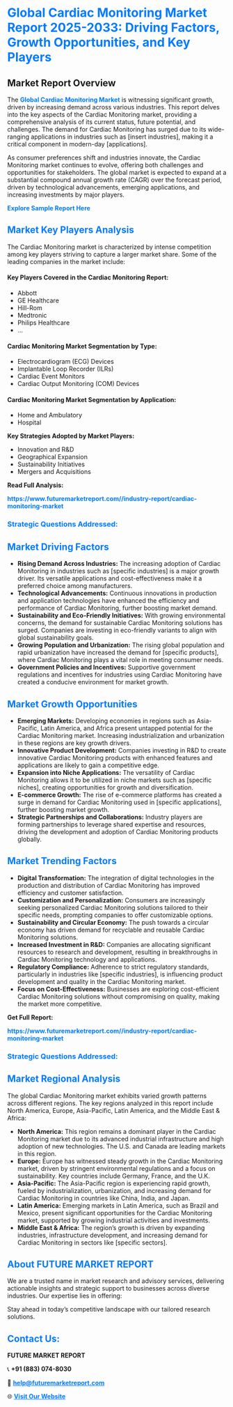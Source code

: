 <h1 style="color: #007BFF;">Global Cardiac Monitoring Market Report 2025-2033: Driving Factors, Growth Opportunities, and Key Players</h1>

<section id="overview">
<h2>Market Report Overview</h2>
<p>The <a href="https://www.futuremarketreport.com//industry-report/cardiac-monitoring-market" style="color: #007BFF; text-decoration: none;"><strong>Global Cardiac Monitoring Market</strong></a> is witnessing significant growth, driven by increasing demand across various industries. This report delves into the key aspects of the Cardiac Monitoring market, providing a comprehensive analysis of its current status, future potential, and challenges. The demand for Cardiac Monitoring has surged due to its wide-ranging applications in industries such as [insert industries], making it a critical component in modern-day [applications].</p>
<p>As consumer preferences shift and industries innovate, the Cardiac Monitoring market continues to evolve, offering both challenges and opportunities for stakeholders. The global market is expected to expand at a substantial compound annual growth rate (CAGR) over the forecast period, driven by technological advancements, emerging applications, and increasing investments by major players.</p>
</section>

<section id="overview">
<p><a href="https://www.futuremarketreport.com//request-sample/reportId=64107" style="color: #007BFF; text-decoration: none;"><strong>Explore Sample Report Here</strong></a></p>
</section>

<section id="key-players">
<h2 style="color: #007BFF;">Market Key Players Analysis</h2>
<p>The Cardiac Monitoring market is characterized by intense competition among key players striving to capture a larger market share. Some of the leading companies in the market include:</p>
<h4>Key Players Covered in the Cardiac Monitoring Report:</h4>
<ul><li>Abbott</li><li>GE Healthcare</li><li>Hill-Rom</li><li>Medtronic</li><li>Philips Healthcare</li><li>...</li></ul>
<h4>Cardiac Monitoring Market Segmentation by Type:</h4>
<ul><li>Electrocardiogram (ECG) Devices</li><li>Implantable Loop Recorder (ILRs)</li><li>Cardiac Event Monitors</li><li>Cardiac Output Monitoring (COM) Devices</li></ul>

<h4>Cardiac Monitoring Market Segmentation by Application:</h4>
<ul><li>Home and Ambulatory</li><li>Hospital</li></ul>
<p><strong>Key Strategies Adopted by Market Players:</strong></p>
<ul>
<li>Innovation and R&D</li>
<li>Geographical Expansion</li>
<li>Sustainability Initiatives</li>
<li>Mergers and Acquisitions</li>
</ul>
</section>

<section>
<p><strong>Read Full Analysis: </strong></p><a href="https://www.futuremarketreport.com//industry-report/cardiac-monitoring-market" style="color: #007BFF; text-decoration: none;"><strong>https://www.futuremarketreport.com//industry-report/cardiac-monitoring-market</strong></a>
<h3 style="color: #007BFF;">Strategic Questions Addressed:</h3>
</section>

<section id="driving-factors">
<h2 style="color: #007BFF;">Market Driving Factors</h2>
<ul>
<li><strong>Rising Demand Across Industries:</strong> The increasing adoption of Cardiac Monitoring in industries such as [specific industries] is a major growth driver. Its versatile applications and cost-effectiveness make it a preferred choice among manufacturers.</li>
<li><strong>Technological Advancements:</strong> Continuous innovations in production and application technologies have enhanced the efficiency and performance of Cardiac Monitoring, further boosting market demand.</li>
<li><strong>Sustainability and Eco-Friendly Initiatives:</strong> With growing environmental concerns, the demand for sustainable Cardiac Monitoring solutions has surged. Companies are investing in eco-friendly variants to align with global sustainability goals.</li>
<li><strong>Growing Population and Urbanization:</strong> The rising global population and rapid urbanization have increased the demand for [specific products], where Cardiac Monitoring plays a vital role in meeting consumer needs.</li>
<li><strong>Government Policies and Incentives:</strong> Supportive government regulations and incentives for industries using Cardiac Monitoring have created a conducive environment for market growth.</li>
</ul>
</section>

<section id="growth-opportunities">
<h2 style="color: #007BFF;">Market Growth Opportunities</h2>
<ul>
<li><strong>Emerging Markets:</strong> Developing economies in regions such as Asia-Pacific, Latin America, and Africa present untapped potential for the Cardiac Monitoring market. Increasing industrialization and urbanization in these regions are key growth drivers.</li>
<li><strong>Innovative Product Development:</strong> Companies investing in R&D to create innovative Cardiac Monitoring products with enhanced features and applications are likely to gain a competitive edge.</li>
<li><strong>Expansion into Niche Applications:</strong> The versatility of Cardiac Monitoring allows it to be utilized in niche markets such as [specific niches], creating opportunities for growth and diversification.</li>
<li><strong>E-commerce Growth:</strong> The rise of e-commerce platforms has created a surge in demand for Cardiac Monitoring used in [specific applications], further boosting market growth.</li>
<li><strong>Strategic Partnerships and Collaborations:</strong> Industry players are forming partnerships to leverage shared expertise and resources, driving the development and adoption of Cardiac Monitoring products globally.</li>
</ul>
</section>

<section id="trending-factors">
<h2 style="color: #007BFF;">Market Trending Factors</h2>
<ul>
<li><strong>Digital Transformation:</strong> The integration of digital technologies in the production and distribution of Cardiac Monitoring has improved efficiency and customer satisfaction.</li>
<li><strong>Customization and Personalization:</strong> Consumers are increasingly seeking personalized Cardiac Monitoring solutions tailored to their specific needs, prompting companies to offer customizable options.</li>
<li><strong>Sustainability and Circular Economy:</strong> The push towards a circular economy has driven demand for recyclable and reusable Cardiac Monitoring solutions.</li>
<li><strong>Increased Investment in R&D:</strong> Companies are allocating significant resources to research and development, resulting in breakthroughs in Cardiac Monitoring technology and applications.</li>
<li><strong>Regulatory Compliance:</strong> Adherence to strict regulatory standards, particularly in industries like [specific industries], is influencing product development and quality in the Cardiac Monitoring market.</li>
<li><strong>Focus on Cost-Effectiveness:</strong> Businesses are exploring cost-efficient Cardiac Monitoring solutions without compromising on quality, making the market more competitive.</li>
</ul>
</section>

<section>
<p><strong>Get Full Report: </strong></p><a href="https://www.futuremarketreport.com//industry-report/cardiac-monitoring-market" style="color: #007BFF; text-decoration: none;"><strong>https://www.futuremarketreport.com//industry-report/cardiac-monitoring-market</strong></a>
<h3 style="color: #007BFF;">Strategic Questions Addressed:</h3>
</section>


<section id="regional-analysis">
<h2 style="color: #007BFF;">Market Regional Analysis</h2>
<p>The global Cardiac Monitoring market exhibits varied growth patterns across different regions. The key regions analyzed in this report include North America, Europe, Asia-Pacific, Latin America, and the Middle East & Africa:</p>
<ul>
<li><strong>North America:</strong> This region remains a dominant player in the Cardiac Monitoring market due to its advanced industrial infrastructure and high adoption of new technologies. The U.S. and Canada are leading markets in this region.</li>
<li><strong>Europe:</strong> Europe has witnessed steady growth in the Cardiac Monitoring market, driven by stringent environmental regulations and a focus on sustainability. Key countries include Germany, France, and the U.K.</li>
<li><strong>Asia-Pacific:</strong> The Asia-Pacific region is experiencing rapid growth, fueled by industrialization, urbanization, and increasing demand for Cardiac Monitoring in countries like China, India, and Japan.</li>
<li><strong>Latin America:</strong> Emerging markets in Latin America, such as Brazil and Mexico, present significant opportunities for the Cardiac Monitoring market, supported by growing industrial activities and investments.</li>
<li><strong>Middle East & Africa:</strong> The region’s growth is driven by expanding industries, infrastructure development, and increasing demand for Cardiac Monitoring in sectors like [specific sectors].</li>
</ul>
</section>

<footer>
<h2 style="color: #007BFF;">About FUTURE MARKET REPORT</h2>
<p>We are a trusted name in market research and advisory services, delivering actionable insights and strategic support to businesses across diverse industries. Our expertise lies in offering:</p>

<p>Stay ahead in today’s competitive landscape with our tailored research solutions.</p>

<h2 style="color: #007BFF;">Contact Us:</h2>
<p><strong>FUTURE MARKET REPORT</strong></p>
<p>📞 <strong>+91 (883) 074-8030</strong></p>
<p>📧 <strong><a href="mailto:help@futuremarketreport.com" style="color: #007BFF;">help@futuremarketreport.com</a></strong></p>
<p>🌐 <strong><a href="https://www.futuremarketreport.com/" style="color: #007BFF;">Visit Our Website</a></strong></p>
</footer>